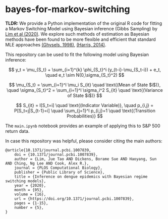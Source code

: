 # bayes-for-markov-switching
<b>TLDR: </b> We provide a Python implementation of the original R code for fitting a Markov Switching Model using Bayesian inference (Gibbs Sampling) by <a href="https://journals.plos.org/ploscompbiol/article?id=10.1371/journal.pcbi.1007839">Lim et al (2020)</a>. We explore such methods of estimation as Bayesian methods have been found to be more flexible and efficient that standard MLE approaches <a href="http://www.jstor.org/stable/223255">(Ghysels, 1998)</a>, <a href="https://www.cambridge.org/core/journals/astin-bulletin-journal-of-the-iaa/article/markov-chain-monte-carlo-estimation-of-regime-switching-vector-autoregressions/94B66142AFAAF7D2D21B1B5DC745F72F">(Harris, 2014)</a>.

This repository can be used to fit the following model using Bayesian inference:

$$ y_t = \mu_{S_t} + \sum_{i=1}^{k} \phi_{S_t}^i (y_{t-i}-\mu_{S_t-i}) + e_t, \quad e_t \sim N(0,\sigma_{S_t}^2) $$

$$ \mu_{S_t} = \sum_{i=1}^l \mu_i S_{it} \quad \text{(Mean of State $i$)}, \quad \sigma_{S_t}^2 = \sum_{i=1}^l \sigma_i^2 S_{it} \quad \text{(Variance of State $i$)} $$

$$ S_{it} = I[S_t=i] \quad \text{(Indicator Variable)}, \quad p_{i,j} = P[S_t=j|S_{t-1}=i] \quad \sum_{j=1}^l p_{i,j}=1 \quad \text{(Transition Probabilities)} $$

The `main.ipynb` notebook provides an example of applying this to S&P 500 return data.

In case this repository was helpful, please consider citing the main authors:
```
@article{10.1371/journal.pcbi.1007839,
    doi = {10.1371/journal.pcbi.1007839},
    author = {Lim, Jue Tao AND Dickens, Borame Sue AND Haoyang, Sun AND Ching, Ng Lee AND Cook, Alex R.},
    journal = {PLOS Computational Biology},
    publisher = {Public Library of Science},
    title = {Inference on dengue epidemics with Bayesian regime switching models},
    year = {2020},
    month = {05},
    volume = {16},
    url = {https://doi.org/10.1371/journal.pcbi.1007839},
    pages = {1-15},
    number = {5},
}
```
